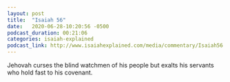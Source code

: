 ```yaml
---
layout: post
title:  "Isaiah 56"
date:   2020-06-28-10:20:56 -0500
podcast_duration: 00:21:06
categories: isaiah-explained
podcast_link: http://www.isaiahexplained.com/media/commentary/Isaiah56.mp3
---
```

Jehovah curses the blind watchmen of his people but exalts his servants who hold fast to his covenant.
